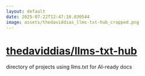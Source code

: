 ```yaml
---
layout: default
date: 2025-07-22T12:47:18.030544
image: assets/thedaviddias_llms-txt-hub_cropped.png
---
```


# [thedaviddias/llms-txt-hub](https://github.com/thedaviddias/llms-txt-hub)

directory of projects using llms.txt for AI-ready docs
